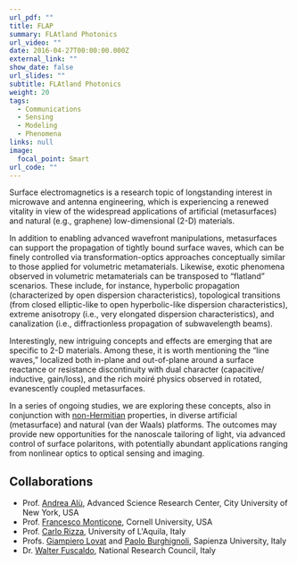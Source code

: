 ```yaml
---
url_pdf: ""
title: FLAP
summary: FLAtland Photonics
url_video: ""
date: 2016-04-27T00:00:00.000Z
external_link: ""
show_date: false
url_slides: ""
subtitle: FLAtland Photonics
weight: 20
tags:
  - Communications
  - Sensing
  - Modeling
  - Phenomena
links: null
image:
  focal_point: Smart
url_code: ""
---
```

Surface electromagnetics is a research topic of longstanding interest in microwave and antenna engineering, which is experiencing a renewed vitality in view of the widespread applications of artificial (metasurfaces) and natural (e.g., graphene) low-dimensional (2-D) materials.

In addition to enabling advanced wavefront manipulations, metasurfaces can support the propagation of tightly bound surface waves, which can be finely controlled via transformation-optics approaches conceptually similar to those applied for volumetric metamaterials. Likewise, exotic phenomena observed in volumetric metamaterials can be transposed to “flatland” scenarios. These include, for instance, hyperbolic propagation (characterized by open dispersion characteristics), topological transitions (from closed elliptic-like to open hyperbolic-like dispersion characteristics), extreme anisotropy (i.e., very elongated dispersion characteristics), and canalization (i.e., diffractionless propagation of subwavelength beams).

Interestingly, new intriguing concepts and effects are emerging that are specific to 2-D materials. Among these, it is worth mentioning the “line waves,” localized both in-plane and out-of-plane around a surface reactance or resistance discontinuity with dual character (capacitive/ inductive, gain/loss), and the rich moiré physics observed in rotated, evanescently coupled metasurfaces.

In a series of ongoing studies, we are exploring these concepts, also in conjunction with [non-Hermitian](/project/nero) properties, in diverse artificial (metasurface) and natural (van der Waals) platforms. The outcomes may provide new opportunities for the nanoscale tailoring of light, via advanced control of surface polaritons, with potentially abundant applications ranging from nonlinear optics to optical sensing and imaging.

## Collaborations

* Prof. [Andrea Alù](http://www.alulab.org), Advanced Science Research Center, City University of New York, USA
* Prof. [Francesco Monticone](https://www.ece.cornell.edu/faculty-directory/francesco-monticone), Cornell University, USA
* Prof. [Carlo Rizza](https://sites.google.com/site/rizzacarlo81/), University of L'Aquila, Italy
* Profs. [Giampiero Lovat](https://giampierolovat-eng.site.uniroma1.it) and [Paolo Burghignoli](https://paoloburghignoli.site.uniroma1.it), Sapienza University, Italy
* Dr. [Walter Fuscaldo](https://www.imm.cnr.it/users/wfuscaldo), National Research Council, Italy